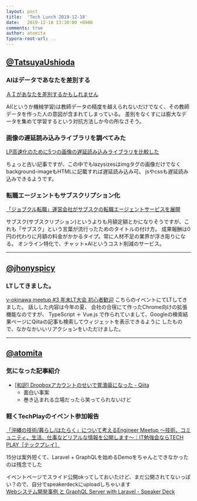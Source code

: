 ```yaml
---
layout: post
title:  'Tech Lunch 2019-12-18'
date:   2019-12-18 13:30:00 +0900
comments: true
author: atomita
typora-root-url: ..
---
```



## [@TatsuyaUshioda](https://github.com/TatsuyaUshioda)

### AIはデータであなたを差別する
[ＡＩがあなたを差別するかもしれません](https://www3.nhk.or.jp/news/html/20191216/k10012216531000.html)

AI(というか機械学習)は教師データの精度を越えられないだけでなく、その教師データを作った人の意図が含まれてしまっている。
差別をなくすには膨大なデータを集めて学習するという対抗方法しか今の所なさそう。

### 画像の遅延読み込みライブラリを調べてみた
[LP高速化のために5つの画像の遅延読み込みライブラリを比較した](https://qiita.com/tkhr/items/4b5e7f2a384dc4fccb20)

ちょっと古い記事ですが、この中でもlazysizesはimgタグの画像だけでなくbackground-imageもHTMLに記載すれば遅延読み込み可。
jsやcssも遅延読み込みできるようです。

### 転職エージェントもサブスクリプション化
[「ジョブクル転職」運営会社がサブスクの転職エージェントサービスを展開](https://m.japan.cnet.com/amp/story/35146971/)

サブスク(サブスクリプション)というよりも月額定額とかになりそうですが、これも「サブスク」という言葉が流行ったためのタイトルの付け方。
成果報酬は0円の代わりに月額の料金がかかるタイプ。常に人材不足の業界が浮き彫りになる。
オンライン特化で、チャット×AIというコスト削減のサービス。

----

## [@jhonyspicy](https://github.com/jhonyspicy)

### LTしてきました。

[v-okinawa meetup #3 年末LT大会 初心者歓迎](https://v-okinawa.connpass.com/event/158713/)
こちらのイベントにてLTしてきました。
話しした内容は今年の夏、
会社の合宿にて作ったChrome向けの拡張機能なのですが、
TypeScript ＋ Vue.js で作られていまして、Googleの検索結果ページにQiitaの記事も検索してウィジェットを表示できるように
したもので、なかなかいいリアクションをいただけました。

----

## [@atomita](https://github.com/atomita)

### 気になった記事紹介

- [[和訳] Dropboxアカウントのせいで胃潰瘍になった - Qiita](https://qiita.com/ktnyt/items/a4729e11b465c8f65478)
  - 面白い事案
  - 巻き込まれる立場だったら笑ってられないけど

### 軽くTechPlayのイベント参加報告

[「沖縄の技術/暮らし/はたらく」について考えるEngineer Meetup 〜技術、コミュニティ、生活、仕事などリアルな情報を公開します〜｜IT勉強会ならTECH PLAY［テックプレイ］](https://techplay.jp/event/758297)

15分は案外短くて、Laravel + GraphQLを始めるDemoをちゃんとできなかったのは残念でした

イベントページでスライド公開okってしておいたけど、まだ公開されてないっぽい？ので、自分でspeakerdeckにuploadしちゃいます  
[Webシステム開発事例 と GraphQL Server with Laravel - Speaker Deck](https://speakerdeck.com/atomita/websisutemukai-fa-shi-li-to-graphql-server-with-laravel)


